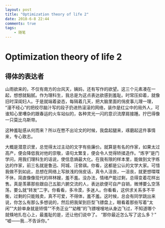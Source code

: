 ```yaml
---
layout: post
title: "Optimization theory of life 2"
date: 2018-6-8 22:44
comments: true
tags: 
	- 随笔
---
```


# Optimization theory of life 2
## 得体的表达者


山雨欲来的，不仅有南方的台风天，姨妈，还有写作的欲望。这三个元素凑在一起，想想就黏腻。作为理科生，我总是为这点表达欲感到羞耻。时常压抑着，就像旧时深闺妇人。于是就端着姿态，每隔着几天，把大脑里面的俏皮事儿理一理， “漫不经心”的把绞尽脑汁写的段子扔进热滚滚的网络，装作是红尘中的局外人，可谁知心里嘈杂的跟春运的火车站似的，各种灵光一闪的意识流摩肩接踵。拧巴得像一只莫比乌斯带。

这种羞耻感从何而来？所以在憋不出论文的时候，我盘起腿来，琢磨起这件事情来，专心致志。

大概是潜意识里，总觉得太过主动的文字有些廉价。就算是有名的作家，如果太过高产，便会降低我对他的崇敬，语句太繁复，便会令人觉得矫揉造作。“炼字”是门学问，用我们理科生的话说，使信息熵最大化。在我有限的样本里，能做到文字练达的作家，前三名就是鲁迅、阿城、汪曾祺。你看，这都是公认的文学大家。可惜我做不到如此，总想在网络上写肤浅的俏皮话，真令人沮丧，一沮丧，就更想喋喋不休，简直像像现代的祥林嫂，羞不羞。没办法，情绪产能过剩，总得变着花样出售。真是羡慕那些跟自己五脏六腑交流的人，表达欲便可自产自销，微博要么空荡荡，要么就“转发”二字。你看看，多冷漠，多迷人。你看看，这供求关系多不平衡，过剩的只能贱卖，真不可爱，不得体，羞不羞。这时候，总会有同学跳出来说，你怎么有那么多想说的，然后把我架到巨型飞镖盘上，眼看着那些写着“太闲”“大龄单身就是矫情”“不务正业”“幼稚”的飞镖嗖嗖地从身边飞过，不知道哪个就倏地扎在心上，最羞耻的是，还让他们说中了。
“那你最近怎么写了这么多？”
“嘘——我...不告诉你。”
        